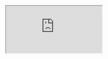 <iframe src="https://rise.articulate.com/share/FTCLGBtQU-ODCuomeFrp7G8u4YpxktcB#/?_k=dvzm79"></iframe>
